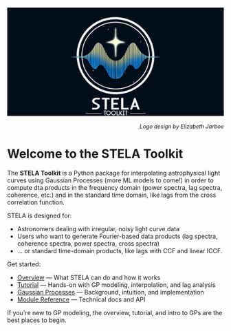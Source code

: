 ![STELA Toolkit Banner](assets/stela_logo.png)

<p align="right" style="font-size: 0.9em;">
  <em>Logo design by Elizabeth Jarboe</em>
</p>

# Welcome to the STELA Toolkit 
The **STELA Toolkit** is a Python package for interpolating astrophysical light curves using Gaussian Processes (more ML models to come!) in order to compute dta products in the frequency domain (power spectra, lag spectra, coherence, etc.) and in the standard time domain, like lags from the cross correlation function. 

STELA is designed for:

- Astronomers dealing with irregular, noisy light curve data
- Users who want to generate Fourier-based data products (lag spectra, coherence spectra, power spectra, cross spectra)
- ... or standard time-domain products, like lags with CCF and linear ICCF.

Get started:

- [Overview](overview.md) — What STELA can do and how it works
- [Tutorial](tutorial.ipynb) — Hands-on with GP modeling, interpolation, and lag analysis
- [Gaussian Processes](gaussian_process_intro.md) — Background, intuition, and implementation
- [Module Reference](reference) — Technical docs and API

If you're new to GP modeling, the overview, tutorial, and intro to GPs are the best places to begin.